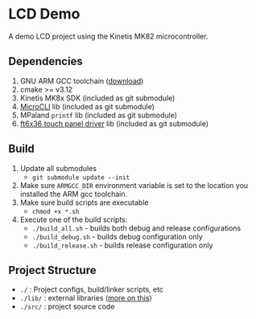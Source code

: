# LCD Demo
A demo LCD project using the Kinetis MK82 microcontroller.

## Dependencies
1) GNU ARM GCC toolchain ([download](https://developer.arm.com/open-source/gnu-toolchain/gnu-rm))
1) cmake >= v3.12
1) Kinetis MK8x SDK (included as git submodule)
1) [MicroCLI](https://github.com/cargodog/microcli) lib (included as git submodule)
1) MPaland `printf` lib (included as git submodule)
1) [ft6x36 touch panel driver](https://github.com/cargodog/ft6x36) lib (included as git submodule)

## Build
1) Update all submodules
    * `git submodule update --init`
1) Make sure `ARMGCC_DIR` environment variable is set to the location you installed the ARM gcc toolchain.
1) Make sure build scripts are executable
    * `chmod +x *.sh`
1) Execute one of the build scripts:
    * `./build_all.sh` - builds both debug and release configurations
    * `./build_debug.sh` - builds debug configuration only
    * `./build_release.sh` - builds release configuration only

## Project Structure
* `./` : Project configs, build/linker scripts, etc
* `./lib/` : external libraries ([more on this](lib/README.md))
* `./src/` : project source code

